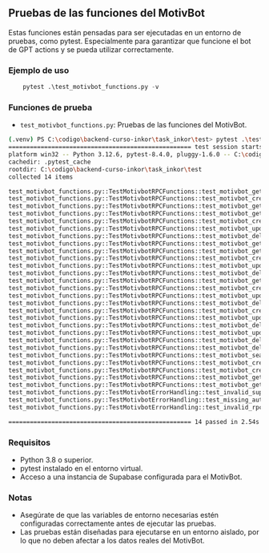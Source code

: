 ## Pruebas de las funciones del MotivBot
Estas funciones están pensadas para ser ejecutadas en un entorno de pruebas, como pytest.
Especialmente para garantizar que funcione el bot de GPT actions y se pueda utilizar correctamente.
### Ejemplo de uso
```python
    pytest .\test_motivbot_functions.py -v
```

### Funciones de prueba
- `test_motivbot_functions.py`: Pruebas de las funciones del MotivBot.

```bash
(.venv) PS C:\codigo\backend-curso-inkor\task_inkor\test> pytest .\test_motivbot_functions.py -v
=================================================== test session starts ===================================================
platform win32 -- Python 3.12.6, pytest-8.4.0, pluggy-1.6.0 -- C:\codigo\backend-curso-inkor\task_inkor\.venv\Scripts\python.exe
cachedir: .pytest_cache
rootdir: C:\codigo\backend-curso-inkor\task_inkor\test
collected 14 items

test_motivbot_functions.py::TestMotivbotRPCFunctions::test_motivbot_get_dashboard PASSED                             [  7%]
test_motivbot_functions.py::TestMotivbotRPCFunctions::test_motivbot_create_task PASSED                               [ 14%]
test_motivbot_functions.py::TestMotivbotRPCFunctions::test_motivbot_get_tasks PASSED                                 [ 21%]
test_motivbot_functions.py::TestMotivbotRPCFunctions::test_motivbot_get_tasks_with_filters PASSED                    [ 28%]
test_motivbot_functions.py::TestMotivbotRPCFunctions::test_motivbot_create_task_validation PASSED                    [ 35%]
test_motivbot_functions.py::TestMotivbotRPCFunctions::test_motivbot_update_task PASSED                               [ 42%]
test_motivbot_functions.py::TestMotivbotRPCFunctions::test_motivbot_delete_task PASSED                               [ 50%]
test_motivbot_functions.py::TestMotivbotRPCFunctions::test_motivbot_get_tasks PASSED                                 [ 21%] 
test_motivbot_functions.py::TestMotivbotRPCFunctions::test_motivbot_get_tasks_with_filters PASSED                    [ 28%] 
test_motivbot_functions.py::TestMotivbotRPCFunctions::test_motivbot_create_task_validation PASSED                    [ 35%] 
test_motivbot_functions.py::TestMotivbotRPCFunctions::test_motivbot_update_task PASSED                               [ 42%] 
test_motivbot_functions.py::TestMotivbotRPCFunctions::test_motivbot_delete_task PASSED                               [ 50%] 
test_motivbot_functions.py::TestMotivbotRPCFunctions::test_motivbot_get_tasks_with_filters PASSED                    [ 28%] 
test_motivbot_functions.py::TestMotivbotRPCFunctions::test_motivbot_create_task_validation PASSED                    [ 35%] 
test_motivbot_functions.py::TestMotivbotRPCFunctions::test_motivbot_update_task PASSED                               [ 42%] 
test_motivbot_functions.py::TestMotivbotRPCFunctions::test_motivbot_delete_task PASSED                               [ 50%] 
test_motivbot_functions.py::TestMotivbotRPCFunctions::test_motivbot_create_task_validation PASSED                    [ 35%] 
test_motivbot_functions.py::TestMotivbotRPCFunctions::test_motivbot_update_task PASSED                               [ 42%] 
test_motivbot_functions.py::TestMotivbotRPCFunctions::test_motivbot_delete_task PASSED                               [ 50%] 
test_motivbot_functions.py::TestMotivbotRPCFunctions::test_motivbot_update_task PASSED                               [ 42%] 
test_motivbot_functions.py::TestMotivbotRPCFunctions::test_motivbot_delete_task PASSED                               [ 50%] 
test_motivbot_functions.py::TestMotivbotRPCFunctions::test_motivbot_delete_task PASSED                               [ 50%] 
test_motivbot_functions.py::TestMotivbotRPCFunctions::test_motivbot_search_tasks PASSED                              [ 57%] 
test_motivbot_functions.py::TestMotivbotRPCFunctions::test_motivbot_create_conversation PASSED                       [ 64%] 
test_motivbot_functions.py::TestMotivbotRPCFunctions::test_motivbot_create_conversation PASSED                       [ 64%] 
test_motivbot_functions.py::TestMotivbotRPCFunctions::test_motivbot_get_conversations PASSED                         [ 71%] 
test_motivbot_functions.py::TestMotivbotRPCFunctions::test_motivbot_get_conversations_by_task PASSED                 [ 78%] 
test_motivbot_functions.py::TestMotivbotErrorHandling::test_invalid_supabase_url PASSED                              [ 85%] 
test_motivbot_functions.py::TestMotivbotErrorHandling::test_missing_auth_header PASSED                               [ 92%] 
test_motivbot_functions.py::TestMotivbotErrorHandling::test_invalid_rpc_function PASSED                              [100%] 

=================================================== 14 passed in 2.54s ====================================================
```
### Requisitos
- Python 3.8 o superior.
- pytest instalado en el entorno virtual.
- Acceso a una instancia de Supabase configurada para el MotivBot.
### Notas
- Asegúrate de que las variables de entorno necesarias estén configuradas correctamente antes de ejecutar las pruebas.
- Las pruebas están diseñadas para ejecutarse en un entorno aislado, por lo que no deben afectar a los datos reales del MotivBot.